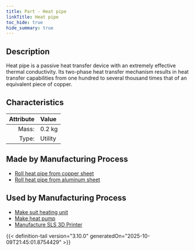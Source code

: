 ```yaml
---
title: Part - Heat pipe
linkTitle: Heat pipe
toc_hide: true
hide_summary: true
---
```

<!-- This is generated by the MarsSim HelpGenertor, do not edit. -->

## Description
Heat pipe is a passive heat transfer device with an extremely&#10;&#9;&#9;effective thermal conductivity. Its two-phase heat transfer mechanism&#10;&#9;&#9;results in heat transfer capabilities from one hundred to several thousand&#10;&#9;&#9;times that of an equivalent piece of copper.

## Characteristics

| Attribute      | Value |
|--------:|:------|
|Mass:|0.2 kg|
|Type:|Utility|

## Made by Manufacturing Process

- [Roll heat pipe from copper sheet](/docs/definitions/process/roll-heat-pipe-from-copper-sheet)
- [Roll heat pipe from aluminum sheet](/docs/definitions/process/roll-heat-pipe-from-aluminum-sheet)

## Used by Manufacturing Process

- [Make suit heating unit](/docs/definitions/process/make-suit-heating-unit)
- [Make heat pump](/docs/definitions/process/make-heat-pump)
- [Manufacture SLS 3D Printer](/docs/definitions/process/manufacture-sls-3d-printer)



{{< definition-tail version="3.10.0" generatedOn="2025-10-09T21:45:01.8754429" >}}



